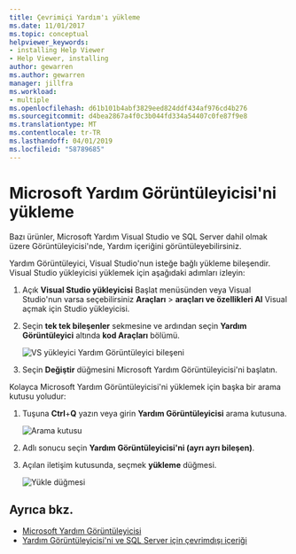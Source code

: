 ```yaml
---
title: Çevrimiçi Yardım'ı yükleme
ms.date: 11/01/2017
ms.topic: conceptual
helpviewer_keywords:
- installing Help Viewer
- Help Viewer, installing
author: gewarren
ms.author: gewarren
manager: jillfra
ms.workload:
- multiple
ms.openlocfilehash: d61b101b4abf3829eed824ddf434af976cd4b276
ms.sourcegitcommit: d4bea2867a4f0c3b044fd334a54407c0fe87f9e8
ms.translationtype: MT
ms.contentlocale: tr-TR
ms.lasthandoff: 04/01/2019
ms.locfileid: "58789685"
---
```

# <a name="microsoft-help-viewer-installation"></a>Microsoft Yardım Görüntüleyicisi'ni yükleme

Bazı ürünler, Microsoft Yardım Visual Studio ve SQL Server dahil olmak üzere Görüntüleyicisi'nde, Yardım içeriğini görüntüleyebilirsiniz.

Yardım Görüntüleyici, Visual Studio'nun isteğe bağlı yükleme bileşendir. Visual Studio yükleyicisi yüklemek için aşağıdaki adımları izleyin:

1. Açık **Visual Studio yükleyicisi** Başlat menüsünden veya Visual Studio'nun varsa seçebilirsiniz **Araçları** > **araçları ve özellikleri Al** Visual açmak için Studio yükleyicisi.

1. Seçin **tek tek bileşenler** sekmesine ve ardından seçin **Yardım Görüntüleyici** altında **kod Araçları** bölümü.

   ![VS yükleyici Yardım Görüntüleyici bileşeni](media/installation/vs-installer.png)

1. Seçin **Değiştir** düğmesini Microsoft Yardım Görüntüleyicisi'ni başlatın.

Kolayca Microsoft Yardım Görüntüleyicisi'ni yüklemek için başka bir arama kutusu yoludur:

1. Tuşuna **Ctrl**+**Q** yazın veya girin **Yardım Görüntüleyicisi** arama kutusuna.

   ![Arama kutusu](media/installation/quick-launch.png)

1. Adlı sonucu seçin **Yardım Görüntüleyicisi'ni (ayrı ayrı bileşen)**.

1. Açılan iletişim kutusunda, seçmek **yükleme** düğmesi.

   ![Yükle düğmesi](media/installation/install.png)

## <a name="see-also"></a>Ayrıca bkz.

- [Microsoft Yardım Görüntüleyicisi](../help-viewer/overview.md)
- [Yardım Görüntüleyicisi'ni ve SQL Server için çevrimdışı içeriği](/sql/sql-server/sql-server-help-installation)